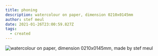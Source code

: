 ```yaml
---
title: phoning
description: watercolour on paper, dimension 0210x0145mm
author: stef meul
date: 2021-01-26T23:00:59.827Z
tags:
  - created
---
```

![watercolour on paper, dimension 0210x0145mm, made by stef meul](/static/img/phoning.png "phoning")